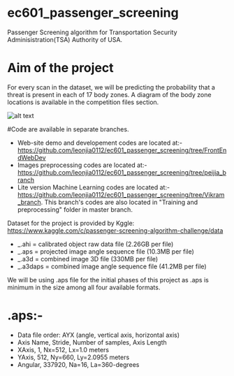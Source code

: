 # ec601_passenger_screening
Passenger Screening algorithm for Transportation Security Adminisistration(TSA) Authority of USA.
# Aim of the project
For every scan in the dataset, we will be predicting the probability that a threat is present in each of 17 body zones. A diagram of the body zone locations is available in the competition files section.

![alt text](https://kaggle2.blob.core.windows.net/competitions/kaggle/6775/media/body_zone_descriptions.png)


#Code are available in separate branches.

- Web-site demo and developement codes are located at:- https://github.com/leonjia0112/ec601_passenger_screening/tree/FrontEndWebDev
- Images preprocessing codes are located at:- https://github.com/leonjia0112/ec601_passenger_screening/tree/peijia_branch
- Lite version Machine Learning codes are located at:- https://github.com/leonjia0112/ec601_passenger_screening/tree/Vikram_branch. This branch's codes are also located in "Training and preprocessing" folder in master branch.


Dataset for the project is provided by Kggle: https://www.kaggle.com/c/passenger-screening-algorithm-challenge/data

- _.ahi = calibrated object raw data file (2.26GB per file)
- _.aps = projected image angle sequence file (10.3MB per file)
- _.a3d = combined image 3D file (330MB per file)
- _.a3daps = combined image angle sequence file (41.2MB per file)

We will be using .aps file for the initial phases of this project as .aps is minimum in the size among all four available formats.
# .aps:-
- Data file order: AYX (angle, vertical axis, horizontal axis)
- Axis Name, Stride, Number of samples, Axis Length
- XAxis, 1, Nx=512, Lx=1.0 meters
- YAxis, 512, Ny=660, Ly=2.0955 meters
- Angular, 337920, Na=16, La=360-degrees

